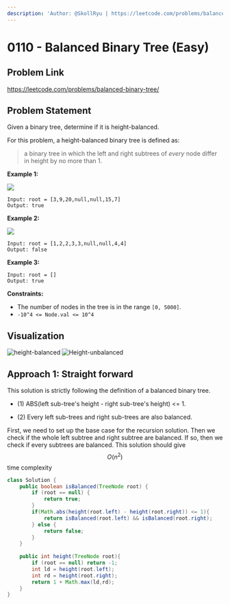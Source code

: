 ```yaml
---
description: 'Author: @SkollRyu | https://leetcode.com/problems/balanced-binary-tree/'
---
```


# 0110 - Balanced Binary Tree (Easy)

## Problem Link

https://leetcode.com/problems/balanced-binary-tree/

## Problem Statement

Given a binary tree, determine if it is height-balanced.

For this problem, a height-balanced binary tree is defined as:

> a binary tree in which the left and right subtrees of _every_ node differ in height by no more than 1.

**Example 1:**

![](https://assets.leetcode.com/uploads/2020/10/06/balance\_1.jpg)

```
Input: root = [3,9,20,null,null,15,7]
Output: true
```

**Example 2:**

![](https://assets.leetcode.com/uploads/2020/10/06/balance\_2.jpg)

```
Input: root = [1,2,2,3,3,null,null,4,4]
Output: false
```

**Example 3:**

```
Input: root = []
Output: true 
```

**Constraints:**

* The number of nodes in the tree is in the range `[0, 5000]`.
* `-10^4 <= Node.val <= 10^4`

## Visualization

![height-balanced](https://user-images.githubusercontent.com/63882653/152684367-0ea099bd-623c-4d5a-8862-0ec035620c13.jpg)
![Height-unbalanced](https://user-images.githubusercontent.com/63882653/152684944-1e774af3-8303-42be-9d7b-20af26221f74.jpg)

## Approach 1: Straight forward

This solution is strictly following the definition of a balanced binary tree.  

- (1) ABS(left sub-tree's height - right sub-tree's height) <= 1.

- (2) Every left sub-trees and right sub-trees are also balanced.

First, we need to set up the base case for the recursion solution. Then we check if the whole left subtree and right subtree are balanced. If so, then we check if every subtrees are balanced. This solution should give $$O(n^2)$$ time complexity

<SolutionAuthor name="@SkollRyu"/>

```java
class Solution {
    public boolean isBalanced(TreeNode root) {
        if (root == null) {
            return true;
        }
        if(Math.abs(height(root.left) - height(root.right)) <= 1){
            return isBalanced(root.left) && isBalanced(root.right);
        } else {
            return false;
        }
    }
    
    public int height(TreeNode root){
        if (root == null) return -1;
        int ld = height(root.left);
        int rd = height(root.right);
        return 1 + Math.max(ld,rd);
    }
}
```
